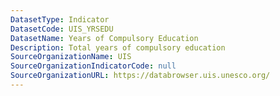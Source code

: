 ```yaml
---
DatasetType: Indicator
DatasetCode: UIS_YRSEDU
DatasetName: Years of Compulsory Education
Description: Total years of compulsory education
SourceOrganizationName: UIS
SourceOrganizationIndicatorCode: null
SourceOrganizationURL: https://databrowser.uis.unesco.org/
---
```


